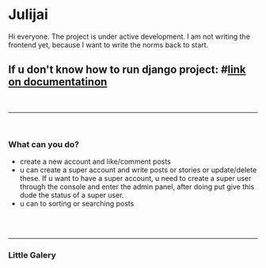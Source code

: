 # Julijai
 
Hi everyone. The project is under active development. I am not writing the frontend yet, because I want to write the norms back to start.
<h2>If u don't know how to run django project: #<a href="https://docs.djangoproject.com/en/4.0/" >link on documentatinon</a></h2>
<br><hr><br>
<h3>What can you do?</h3>
<ul>
<li>create a new account and like/comment posts</li>
<li>u can create a super account and write posts or stories or update/delete these. If u want to have a super account, u need to create a super user through the console and enter the admin panel, after doing put give this dude the status of a super user.</li>
<li>u can to sorting or searching posts</li>
</ul>
<br><br>
<hr>
<h3>Little Galery</h3>
<br>



<br>



<br>



<br>




<br>



<br><br>


